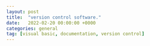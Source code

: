 ```yaml
---
layout: post
title:  "version control software."
date:   2022-02-20 00:00:00 +0000
categories: general
tag: [visual basic, documentation, version control]
---
```


